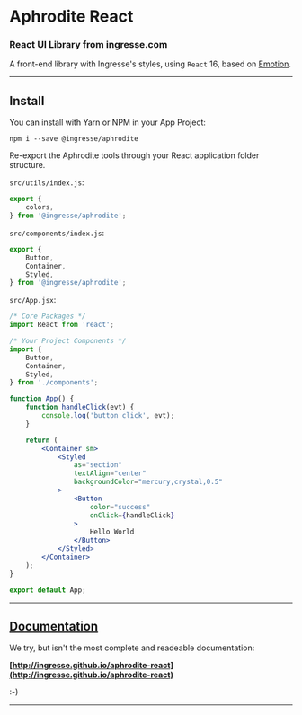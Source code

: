 # Aphrodite React
### React UI Library from ingresse.com

A front-end library with Ingresse's styles, using `React` 16, based on [Emotion](https://emotion.sh).

---

## Install
You can install with Yarn or NPM in your App Project:
```
npm i --save @ingresse/aphrodite
```

Re-export the Aphrodite tools through your React application folder structure.

`src/utils/index.js`:
```js
export {
    colors,
} from '@ingresse/aphrodite';
```

`src/components/index.js`:
```js
export {
    Button,
    Container,
    Styled,
} from '@ingresse/aphrodite';
```

`src/App.jsx`:
```jsx
/* Core Packages */
import React from 'react';

/* Your Project Components */
import {
    Button,
    Container,
    Styled,
} from './components';

function App() {
    function handleClick(evt) {
        console.log('button click', evt);
    }

    return (
        <Container sm>
            <Styled
                as="section"
                textAlign="center"
                backgroundColor="mercury,crystal,0.5"
            >
                <Button
                    color="success"
                    onClick={handleClick}
                >
                    Hello World
                </Button>
            </Styled>
        </Container>
    );
}

export default App;
```

---


## [Documentation](http://ingresse.github.io/aphrodite)

We try, but isn't the most complete and readeable documentation:

**[http://ingresse.github.io/aphrodite-react](http://ingresse.github.io/aphrodite-react)**

:-)

---